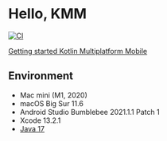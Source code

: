 # Hello, KMM

[![CI](https://github.com/ykws/hello-kmm/actions/workflows/ci.yml/badge.svg)](https://github.com/ykws/hello-kmm/actions/workflows/ci.yml)

[Getting started Kotlin Multiplatform Mobile](https://kotlinlang.org/docs/kmm-getting-started.html)

## Environment
- Mac mini (M1, 2020)
- macOS Big Sur 11.6
- Android Studio Bumblebee 2021.1.1 Patch 1
- Xcode 13.2.1
- [Java 17](https://www.oracle.com/java/technologies/downloads/#jdk17-mac)

